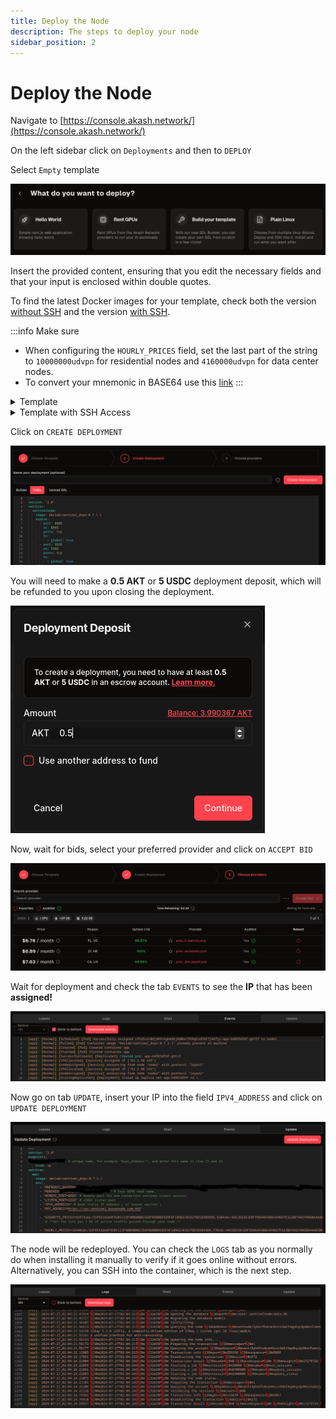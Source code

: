 ```yaml
---
title: Deploy the Node
description: The steps to deploy your node
sidebar_position: 2
---
```


# Deploy the Node

Navigate to [https://console.akash.network/](https://console.akash.network/)

On the left sidebar click on `Deployments` and then to `DEPLOY`

Select `Empty` template

![Empty Template](/img/akash/template.png)

Insert the provided content, ensuring that you edit the necessary fields and that your input is enclosed within double quotes.

To find the latest Docker images for your template, check both the version [without SSH](https://hub.docker.com/r/declab/sentinel_dvpn/tags) and the version [with SSH](https://hub.docker.com/r/declab/sentinel_dvpn_ssh/tags).

:::info Make sure
- When configuring the `HOURLY_PRICES` field, set the last part of the string to `10000000udvpn` for residential nodes and `4160000udvpn` for data center nodes.
- To convert your mnemonic in BASE64 use this [link](https://www.base64encode.org/)
:::

<details>
<summary>Template</summary>
<p>

```bash
---
version: "2.0"
endpoints:
 uniq_name_endpoint: # unique name, for example "dvpn_on_akash:", and enter this name in line 27 and 32.
    kind: ip
services:
  app:
    image: declab/sentinel_dvpn:0.7.1.1
    env:
      - "MNEMONIC_BASE64=" # Mnemonic phrase encrypted with BASE64.
      - "MONIKER=dVPN on Akash Network v2RAY" # Your dVPN node name.
      - "REMOTE_PORT=8585" # Remote port for are connection sentinel client service.
      - "LISTEN_PORT=3333" # v2RAY listen port
      - "IPV4_ADDRESS=" # Node static IP address ( of leases section )
      - "RPC_ADDRESS=https://rpc.sentinel.co:443"
      
      - "GIGABYTE_PRICES=52573ibc/31FEE1A2A9F9C01113F90BD0BBCCE8FD6BBB8585FAF109A2101827DD1D5B95B8,9204ibc/A8C2D23A1E6F95DA4E48BA349667E322BD7A6C996D8A4AAE8BA72E190F3D1477,1180852ibc/B1C0DDB14F25279A2026BC8794E12B259F8BDA546A3C5132CCAEE4431CE36783,122740ibc/ED07A3391A112B175915CD8FAF43A2DA8E4790EDE12566649D0C2F97716B8518,15342624udvpn"
         # ^^Set the cost per 1 Gb of active traffic passed through your node.^^
         
      - "HOURLY_PRICES=18480ibc/31FEE1A2A9F9C01113F90BD0BBCCE8FD6BBB8585FAF109A2101827DD1D5B95B8,770ibc/A8C2D23A1E6F95DA4E48BA349667E322BD7A6C996D8A4AAE8BA72E190F3D1477,1871892ibc/B1C0DDB14F25279A2026BC8794E12B259F8BDA546A3C5132CCAEE4431CE36783,18897ibc/ED07A3391A112B175915CD8FAF43A2DA8E4790EDE12566649D0C2F97716B8518,10000000udvpn" # Set the cost per 1 hour of traffic passed through your node.
         
    expose:
      - port: 8585 # REMOTE_URL_PORT
        as: 8585
        to:
          - global: true
            ip: uniq_name_endpoint  # Name from string 3, for example "ip: dvpn_dimokus"
      - port: 3333 # LISTEN_PORT 
        as: 3333
        to:
          - global: true
            ip: uniq_name_endpoint  # Name from string 3, for example "ip: dvpn_dimokus"    
profiles:
  compute:
    app:
      resources:
        cpu:
          units: 1
        memory:
          size: 1Gi
        storage:
          size: 3Gi         
  placement:
    akash: 
      pricing:
        app:
          denom: uakt
          amount: 100000
deployment:
  app:
    akash:
      profile: app
      count: 1 
```

</p>
</details>

<details>
<summary>Template with SSH Access</summary>
<p>

```bash
---
version: "2.0"
endpoints:
  unique_name_endpoint: # unique name, for example "dvpn_on_akash:", and enter this name in line 27 and 32.
    kind: ip
services:
  app:
    image: declab/sentinel_dvpn_ssh:0.7.1.2
    
    env:
      - "SSH_KEY=" # Your SSH pubkey
      - "MNEMONIC_BASE64=" # Mnemonic encrypted with BASE64.
      - "MONIKER=" # Your dVPN node name.
      - "REMOTE_PORT=8585" # TCP listen port.
      - "LISTEN_PORT=3333" # V2RAY listen port
      - "IPV4_ADDRESS=" # Node leased IP address (you will add it later)
      - "RPC_ADDRESS=https://rpc.sentinel.co:443"
      - "GIGABYTE_PRICES=52573ibc/31FEE1A2A9F9C01113F90BD0BBCCE8FD6BBB8585FAF109A2101827DD1D5B95B8,9204ibc/A8C2D23A1E6F95DA4E48BA349667E322BD7A6C996D8A4AAE8BA72E190F3D1477,1180852ibc/B1C0DDB14F25279A2026BC8794E12B259F8BDA546A3C5132CCAEE4431CE36783,122740ibc/ED07A3391A112B175915CD8FAF43A2DA8E4790EDE12566649D0C2F97716B8518,15342624udvpn"
      - "HOURLY_PRICES=18480ibc/31FEE1A2A9F9C01113F90BD0BBCCE8FD6BBB8585FAF109A2101827DD1D5B95B8,770ibc/A8C2D23A1E6F95DA4E48BA349667E322BD7A6C996D8A4AAE8BA72E190F3D1477,1871892ibc/B1C0DDB14F25279A2026BC8794E12B259F8BDA546A3C5132CCAEE4431CE36783,18897ibc/ED07A3391A112B175915CD8FAF43A2DA8E4790EDE12566649D0C2F97716B8518,10000000udvpn"
        
    expose:
      - port: 8585 # TCP listen port
        as: 8585
        to:
          - global: true
            ip: unique_name_endpoint  # Name used in line 3, for example "ip: dvpn_akash_node"
      - port: 3333 # V2RAY port
        as: 3333
        to:
          - global: true
            ip: unique_name_endpoint  # Name used in line 3, for example "ip: dvpn_akash_node"
      - port: 22 # SSH Port
        as: 22
        to:
          - global: true
profiles:
  compute:
    app:
      resources:
        cpu:
          units: 1
        memory:
          size: 1Gi
        storage:
          size: 3Gi         
  placement:
    akash: 
      pricing:
        app:
          denom: uakt
          amount: 100000
deployment:
  app:
    akash:
      profile: app
      count: 1
```

</p>
</details>

Click on `CREATE DEPLOYMENT`

![Create Deployment](/img/akash/create-deployment.png)

You will need to make a **0.5 AKT** or **5 USDC** deployment deposit, which will be refunded to you upon closing the deployment.

![Deposit](/img/akash/deposit.png)

Now, wait for bids, select your preferred provider and click on `ACCEPT BID`

![Bids](/img/akash/bids.png)

Wait for deployment and check the tab `EVENTS` to see the **IP** that has been **assigned!**

![Assigned IP](/img/akash/assigned-ip.png)

Now go on tab `UPDATE`, insert your IP into the field `IPV4_ADDRESS` and click on `UPDATE DEPLOYMENT`

![Update Deployment](/img/akash/update.png)

The node will be redeployed. You can check the `LOGS` tab as you normally do when installing it manually to verify if it goes online without errors. Alternatively, you can SSH into the container, which is the next step.

![Logs](/img/akash/logs.png)